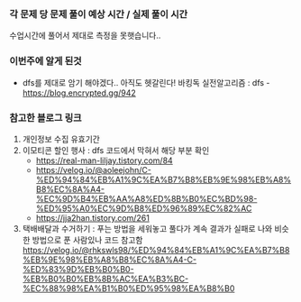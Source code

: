 ### 각 문제 당 문제 풀이 예상 시간 / 실제 풀이 시간 
수업시간에 풀어서 제대로 측정을 못햇습니다..

### 이번주에 알게 된것
- dfs를 제대로 암기 해야겠다.. 아직도 헷갈린다!
  바킹독 실전알고리즘 : dfs - https://blog.encrypted.gg/942

### 참고한 블로그 링크

1. 개인정보 수집 유효기간
2. 이모티콘 할인 행사
   : dfs 코드에서 막혀서 해당 부분 확인
   - https://real-man-liljay.tistory.com/84
   - https://velog.io/@aoleejohn/C-%ED%94%84%EB%A1%9C%EA%B7%B8%EB%9E%98%EB%A8%B8%EC%8A%A4-%EC%9D%B4%EB%AA%A8%ED%8B%B0%EC%BD%98-%ED%95%A0%EC%9D%B8%ED%96%89%EC%82%AC
   - https://jja2han.tistory.com/261
4. 택배배달과 수거하기
   : 푸는 방법을 세워놓고 풀다가 계속 결과가 실패로 나와 비슷한 방법으로 푼 사람있나 코드 참고함
   https://velog.io/@rhkswls98/%ED%94%84%EB%A1%9C%EA%B7%B8%EB%9E%98%EB%A8%B8%EC%8A%A4-C-%ED%83%9D%EB%B0%B0-%EB%B0%B0%EB%8B%AC%EA%B3%BC-%EC%88%98%EA%B1%B0%ED%95%98%EA%B8%B0 
